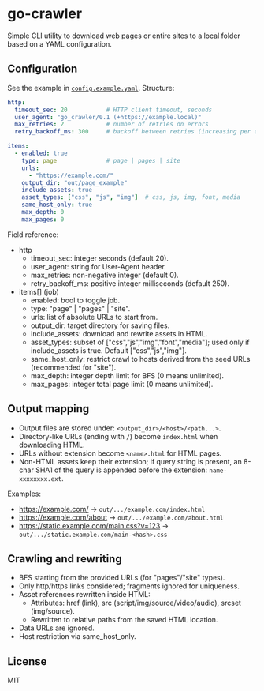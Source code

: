 # go-crawler

Simple CLI utility to download web pages or entire sites to a local folder based on a YAML configuration.

## Configuration

See the example in [`config.example.yaml`](config.example.yaml). Structure:

```yaml
http:
  timeout_sec: 20           # HTTP client timeout, seconds
  user_agent: "go_crawler/0.1 (+https://example.local)"
  max_retries: 2            # number of retries on errors
  retry_backoff_ms: 300     # backoff between retries (increasing per attempt)

items:
  - enabled: true
    type: page              # page | pages | site
    urls:
      - "https://example.com/"
    output_dir: "out/page_example"
    include_assets: true
    asset_types: ["css", "js", "img"]  # css, js, img, font, media
    same_host_only: true
    max_depth: 0
    max_pages: 0
```

Field reference:
- http
  - timeout_sec: integer seconds (default 20).
  - user_agent: string for User-Agent header.
  - max_retries: non-negative integer (default 0).
  - retry_backoff_ms: positive integer milliseconds (default 250).
- items[] (job)
  - enabled: bool to toggle job.
  - type: "page" | "pages" | "site".
  - urls: list of absolute URLs to start from.
  - output_dir: target directory for saving files.
  - include_assets: download and rewrite assets in HTML.
  - asset_types: subset of ["css","js","img","font","media"]; used only if include_assets is true. Default ["css","js","img"].
  - same_host_only: restrict crawl to hosts derived from the seed URLs (recommended for "site").
  - max_depth: integer depth limit for BFS (0 means unlimited).
  - max_pages: integer total page limit (0 means unlimited).

## Output mapping

- Output files are stored under: `<output_dir>/<host>/<path...>`.
- Directory-like URLs (ending with `/`) become `index.html` when downloading HTML.
- URLs without extension become `<name>.html` for HTML pages.
- Non-HTML assets keep their extension; if query string is present, an 8-char SHA1 of the query is appended before the extension: `name-xxxxxxxx.ext`.

Examples:
- https://example.com/ → `out/.../example.com/index.html`
- https://example.com/about → `out/.../example.com/about.html`
- https://static.example.com/main.css?v=123 → `out/.../static.example.com/main-<hash>.css`

## Crawling and rewriting

- BFS starting from the provided URLs (for "pages"/"site" types).
- Only http/https links considered; fragments ignored for uniqueness.
- Asset references rewritten inside HTML:
  - Attributes: href (link), src (script/img/source/video/audio), srcset (img/source).
  - Rewritten to relative paths from the saved HTML location.
- Data URLs are ignored.
- Host restriction via same_host_only.

## License

MIT